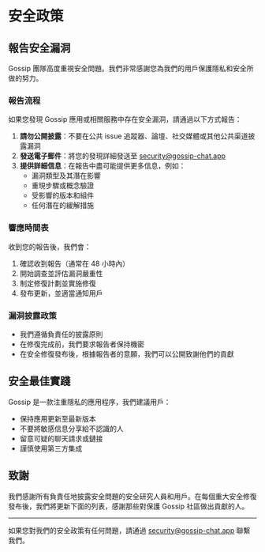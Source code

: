 # 安全政策

## 報告安全漏洞

Gossip 團隊高度重視安全問題。我們非常感謝您為我們的用戶保護隱私和安全所做的努力。

### 報告流程

如果您發現 Gossip 應用或相關服務中存在安全漏洞，請通過以下方式報告：

1. **請勿公開披露**：不要在公共 issue 追蹤器、論壇、社交媒體或其他公共渠道披露漏洞
2. **發送電子郵件**：將您的發現詳細發送至 [security@gossip-chat.app](mailto:security@gossip-chat.app)
3. **提供詳細信息**：在報告中盡可能提供更多信息，例如：
   - 漏洞類型及其潛在影響
   - 重現步驟或概念驗證
   - 受影響的版本和組件
   - 任何潛在的緩解措施

### 響應時間表

收到您的報告後，我們會：

1. 確認收到報告（通常在 48 小時內）
2. 開始調查並評估漏洞嚴重性
3. 制定修復計劃並實施修復
4. 發布更新，並適當通知用戶

### 漏洞披露政策

- 我們遵循負責任的披露原則
- 在修復完成前，我們要求報告者保持機密
- 在安全修復發布後，根據報告者的意願，我們可以公開致謝他們的貢獻

## 安全最佳實踐

Gossip 是一款注重隱私的應用程序，我們建議用戶：

- 保持應用更新至最新版本
- 不要將敏感信息分享給不認識的人
- 留意可疑的聊天請求或鏈接
- 謹慎使用第三方集成

## 致謝

我們感謝所有負責任地披露安全問題的安全研究人員和用戶。在每個重大安全修復發布後，我們將更新下面的列表，感謝那些對保護 Gossip 社區做出貢獻的人。

---

如果您對我們的安全政策有任何問題，請通過 [security@gossip-chat.app](mailto:security@gossip-chat.app) 聯繫我們。
